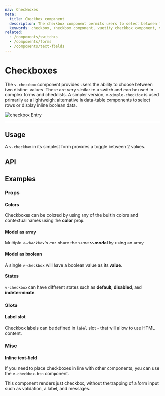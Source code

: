 ```yaml
---
nav: Checkboxes
meta:
  title: Checkbox component
  description: The checkbox component permits users to select between two values.
  keywords: checkbox, checkbox component, vuetify checkbox component, vue checkbox component
related:
  - /components/switches
  - /components/forms
  - /components/text-fields
---
```


# Checkboxes

The `v-checkbox` component provides users the ability to choose between two distinct values. These are very similar to a switch and can be used in complex forms and checklists. A simpler version, `v-simple-checkbox` is used primarily as a lightweight alternative in data-table components to select rows or display inline boolean data.

![checkbox Entry](https://cdn.vuetifyjs.com/docs/images/components-temp/v-checkbox/v-checkbox-entry.png)

---

## Usage

A `v-checkbox` in its simplest form provides a toggle between 2 values.

<example file="v-checkbox/usage" />

<entry />

## API

<api-inline />

## Examples

### Props

#### Colors

Checkboxes can be colored by using any of the builtin colors and contextual names using the **color** prop.

<example file="v-checkbox/prop-colors" />

#### Model as array

Multiple `v-checkbox`'s can share the same **v-model** by using an array.

<example file="v-checkbox/prop-model-as-array" />

#### Model as boolean

A single `v-checkbox` will have a boolean value as its **value**.

<example file="v-checkbox/prop-model-as-boolean" />

#### States

`v-checkbox` can have different states such as **default**, **disabled**, and **indeterminate**.

<example file="v-checkbox/prop-states" />

### Slots

#### Label slot

Checkbox labels can be defined in `label` slot - that will allow to use HTML content.

<example file="v-checkbox/slot-label" />

### Misc

#### Inline text-field

If you need to place checkboxes in line with other components, you can use the `v-checkbox-btn` component.

This component renders just checkbox, without the trapping of a form input such as validation, a label, and messages.

<example file="v-checkbox/misc-inline-textfield" />

<backmatter />
